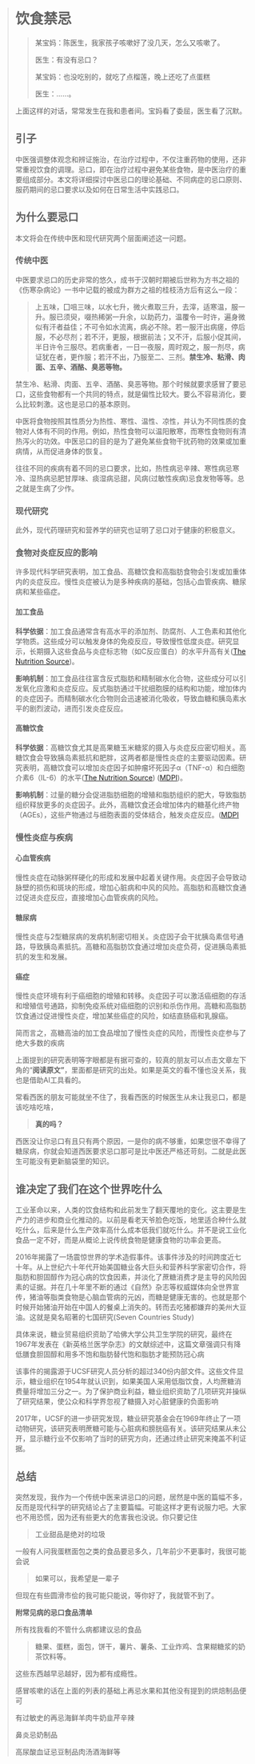 > # 饮食禁忌
>
> > 某宝妈：陈医生，我家孩子咳嗽好了没几天，怎么又咳嗽了。
> >
> > 医生：有没有忌口？
> >
> > 某宝妈：也没吃别的，就吃了点榴莲，晚上还吃了点蛋糕
> >
> > 医生：……。
>
> 上面这样的对话，常常发生在我和患者间。宝妈看了委屈，医生看了沉默。
>
> ## 引子
>
> 中医强调整体观念和辨证施治，在治疗过程中，不仅注重药物的使用，还非常重视饮食的调理。忌口，即在治疗过程中避免某些食物，是中医治疗的重要组成部分。本文将详细探讨中医忌口的理论基础、不同病症的忌口原则、服药期间的忌口要求以及如何在日常生活中实践忌口。
>
> ## 为什么要忌口
>
> 本文将会在传统中医和现代研究两个层面阐述这一问题。
>
> ### 传统中医
>
> 中医要求忌口的历史非常的悠久，成书于汉朝时期被后世称为方书之祖的《伤寒杂病论》一书中记载的被成为群方之祖的桂枝汤方后有这么一段：
>
> > 上五味，囗咀三味，以水七升，微火煮取三升，去滓，适寒温，服一升。服已须臾，啜热稀粥一升余，以助药力，温覆令一时许，遍身微似有汗者益佳；不可令如水流离，病必不除。若一服汗出病瘥，停后服，不必尽剂；若不汗，更服，根据前法；又不汗，后服小促其间，半日许令三服尽。若病重者，一日一夜服，周时观之，服一剂尽，病证犹在者，更作服；若汗不出，乃服至二、三剂。**禁生冷、粘滑、肉面、五辛、酒酪、臭恶等物。**
>
> 禁生冷、粘滑、肉面、五辛、酒酪、臭恶等物。那个时候就要求感冒了要忌口，这些食物都有一个共同的特点，就是偏性比较大。要么不容易消化，要么比较刺激。这也是忌口的基本原则。
>
> 中医将食物按照其性质分为热性、寒性、温性、凉性，并认为不同性质的食物对人体有不同的作用。例如，热性食物可以温阳散寒，而寒性食物则有清热泻火的功效。中医忌口的目的是为了避免某些食物干扰药物的效果或加重病情，从而促进身体的恢复。
>
> 往往不同的疾病有着不同的忌口要求，比如，热性病忌辛辣、寒性病忌寒冷、湿热病忌肥甘厚味、痰湿病忌甜，风病(过敏性疾病)忌食发物等等。总之就是生病了少作。
>
> ### 现代研究
>
> 此外，现代药理研究和营养学的研究也证明了忌口对于健康的积极意义。
>
> ### 食物对炎症反应的影响
>
> 许多现代科学研究表明，加工食品、高糖饮食和高脂肪食物会引发或加重体内的炎症反应。慢性炎症被认为是多种疾病的基础，包括心血管疾病、糖尿病和某些癌症。
>
> #### 加工食品
>
> **科学依据**：加工食品通常含有高水平的添加剂、防腐剂、人工色素和其他化学物质。这些成分可以触发身体的免疫反应，导致慢性低度炎症。研究显示，长期摄入这些食品与炎症标志物（如C反应蛋白）的水平升高有关([The Nutrition Source](https://nutritionsource.hsph.harvard.edu/healthy-weight/diet-reviews/anti-inflammatory-diet/))。
>
> **影响机制**：加工食品往往富含反式脂肪和精制碳水化合物，这些成分可以引发氧化应激和炎症反应。反式脂肪通过干扰细胞膜的结构和功能，增加体内的炎症因子。而精制碳水化合物则会迅速被消化吸收，导致血糖和胰岛素水平的剧烈波动，进而引发炎症反应。
>
> #### 高糖饮食
>
> **科学依据**：高糖饮食尤其是高果糖玉米糖浆的摄入与炎症反应密切相关。高糖饮食会导致胰岛素抵抗和肥胖，这两者都是慢性炎症的主要驱动因素。研究表明，高糖饮食可以增加炎症因子如肿瘤坏死因子α（TNF-α）和白细胞介素6（IL-6）的水平([The Nutrition Source](https://nutritionsource.hsph.harvard.edu/healthy-weight/diet-reviews/anti-inflammatory-diet/)) ([MDPI](https://www.mdpi.com/2072-6643/12/5/1348))。
>
> **影响机制**：过量的糖分会促进脂肪细胞的增殖和脂肪组织的肥大，导致脂肪组织释放更多的炎症因子。此外，高糖饮食还会增加体内的糖基化终产物（AGEs），这些产物通过与细胞表面的受体结合，触发炎症反应。([MDPI](https://www.mdpi.com/2072-6643/12/5/1348)
>
> 
>
> ### 慢性炎症与疾病
>
> #### 心血管疾病
>
> 慢性炎症在动脉粥样硬化的形成和发展中起着关键作用。炎症因子会导致动脉壁的损伤和斑块的形成，增加心脏病和中风的风险。高脂肪和高糖饮食通过促进炎症反应，直接增加心血管疾病的风险。
>
> #### 糖尿病
>
> 慢性炎症与2型糖尿病的发病机制密切相关。炎症因子会干扰胰岛素信号通路，导致胰岛素抵抗。高糖和高脂肪饮食通过增加炎症负荷，促进胰岛素抵抗的发生和发展。
>
> #### 癌症
>
> 慢性炎症环境有利于癌细胞的增殖和转移。炎症因子可以激活癌细胞的存活和增殖信号通路，抑制免疫系统对癌细胞的识别和杀伤作用。高糖和高脂肪饮食通过促进慢性炎症，增加某些癌症的风险，如结直肠癌和乳腺癌。
>
> 简而言之，高糖高油的加工食品增加了慢性炎症的风险，而慢性炎症参与了绝大多数的疾病
>
> 上面提到的研究表明等字眼都是有据可查的，较真的朋友可以点击文章左下角的“**阅读原文”**，里面都是研究的出处。如果是英文的看不懂也没关系，我也是借助AI工具看的。
>
> 常看西医的朋友可能就坐不住了，我看西医的时候医生从未让我忌口，都是该吃啥吃啥，
>
> > **真的吗？**
>
> 西医没让你忌口有且只有两个原因，一是你的病不够重，如果您很不幸得了糖尿病，你就会知道西医要求忌口那可是比中医还严格还苛刻。二就是此医生可能没有更新脑袋里的知识。
>
> ## 谁决定了我们在这个世界吃什么
>
> 工业革命以来，人类的饮食结构和此前发生了翻天覆地的变化。这主要是生产力的进步和商业化推动的。以前是看老天爷脸色吃饭，地里适合种什么就吃什么，后来是什么生产效率高什么成本低我们就吃什么。并不是说工业化食品一定不好，而是从概论上说传统食物是健康食物的功率会更高。
>
> 2016年揭露了一场震惊世界的学术造假事件。该事件涉及的时间跨度近七十年。从上世纪六十年代开始美国糖业各大巨头和营养科学家密切合作，将脂肪和胆固醇作为冠心病的饮食因素，并淡化了蔗糖消费才是主导的风险因素的证据。并在几十年里不断的通过《自然》杂志等权威媒体向全世界宣传，猪油等脂类食物是心脑血管病的元凶，而糖是健康无害的。也就是那个时候开始猪油开始在中国人的餐桌上消失的。转而去吃猪都嫌弃的美州大豆油。这就是臭名昭著的七国研究(Seven Countries Study)
>
> 具体来说，糖业贸易组织资助了哈佛大学公共卫生学院的研究，最终在1967年发表在《新英格兰医学杂志》的文献综述中，这篇文章强调只有降低膳食胆固醇和用多不饱和脂肪替代饱和脂肪才能预防冠心病
>
> 该事件的揭露源于UCSF研究人员分析的超过340份内部文件。这些文件显示，糖业组织在1954年就认识到，如果美国人采用低脂饮食，人均蔗糖消费量将增加三分之一。为了保护商业利益，糖业组织资助了几项研究并操纵了研究结果，使公众和科学界忽视了糖摄入对心脏健康的负面影响
>
> 2017年，UCSF的进一步研究发现，糖业研究基金会在1969年终止了一项动物研究，该研究表明蔗糖可能与心脏病和膀胱癌有关。该研究结果从未公开，显示糖行业不仅影响了当时的研究方向，还通过终止研究来掩盖不利证据。
>
> ## 总结
>
> 突然发现，我作为一个传统中医来讲忌口的问题，居然是中医的篇幅不多，反而是现代科学的研究结论占了主要篇幅。可能这样才更有说服力吧。大家也不用恐慌，因为还有些更大的危害我也没说。你只要记住
>
> > 工业甜品是绝对的垃圾
>
> 一般有人问我蛋糕面包之类的食品要忌多久，几年前少不更事时，我很可能会说
>
> > 如果可以，我希望是一辈子
>
> 但现在有些圆滑市侩的我可能只能说，等你好了，我就管不到了。
>
> **附常见病的忌口食品清单**
>
> 所有找我看的不管什么病都建议忌的食品
>
> > 糖果、蛋糕，面包，饼干，薯片、薯条、工业炸鸡、含果糊糖浆的奶茶饮料等。
>
> 这些东西越早忌越好，因为都有成瘾性。
>
> 感冒咳嗽的话在上面的列表的基础上再忌水果和其他没有提到的烘焙制品便可
>
> 有过敏史的再忌海鲜羊肉牛奶韭芹辛辣
>
> 鼻炎忌奶制品
>
> 高尿酸血证忌豆制品肉汤酒海鲜等

